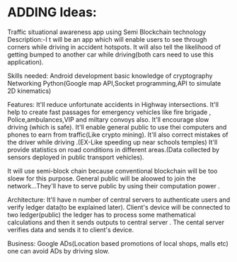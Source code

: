 # ADDING Ideas:
Traffic situational awareness app 
using Semi Blockchain technology
Description:-I t will be an app which will enable users 
to see through corners while driving in accident 
hotspots. It will also tell the likelihood of getting 
bumped to another car while driving(both cars need 
to use this application).

Skills needed:
Android development
basic knowledge of cryptography
Networking
Python(Google map API,Socket programming,API to simulate 2D kinematics)

Features:
It'll reduce unfortunate accidents in Highway intersections.
It'll help to create fast passages for emergency vehicles like fire brigade , Police,ambulances,VIP and miltary convoys also.
It'll encourage slow driving (which is safe).
It'll enable general public to use thei computers and phones to earn from traffic(Like crypto  mining).
It'll also correct mistakes of the driver while driving .(EX-Like speeding up near schools temples)
It'll provide statistics on road conditions in different areas.(Data collected by sensors deployed in public transport vehicles).



It will use semi-block chain because conventional blockchain will be too sloew for this purpose.
General public will be aloowed to join the network...They'll have to serve public by using their computation power .




Architecture:
It'll have n number of central servers to authenticate users and verify ledger data(to be explained later).
Client's device will be connected to two ledger(public) the ledger has to process some mathematical calculations and then it sends outputs to central server . 
The cental server verifies data and sends it to client's device.

Business:
Google ADs(Location based promotions of local shops, malls etc) one can avoid ADs by driving slow.

